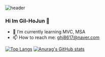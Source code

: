 

![header](https://capsule-render.vercel.app/api?type=wave&color=auto&height=300&section=header&text=HelloWorld!&fontSize=90)
### Hi Im Gil-HoJun 👋

- 🌱 I’m currently learning MVC, MSA
- 📫 How to reach me: ghj8617@naver.com

[![Top Langs](https://github-readme-stats.vercel.app/api/top-langs/?username=Cold8rew&layout=compact)](https://github.com/anuraghazra/github-readme-stats)
[![Anurag's GitHub stats](https://github-readme-stats.vercel.app/api?username=Cold8rew)](https://github.com/anuraghazra/github-readme-stats)
